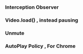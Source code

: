 ### Interception Observer
### Video.load() , instead pausing
### Unmute
### AutoPlay Policy , For Chrome
